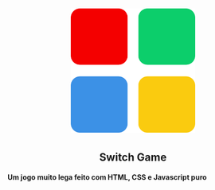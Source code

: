 <h1 align="center">
  <img alt="Switch Game" src="switchImage.png" width="250px">
  <h2 align="center">
    Switch Game  
  </h2>
</h1>

#### Um jogo muito lega feito com HTML, CSS e Javascript puro
